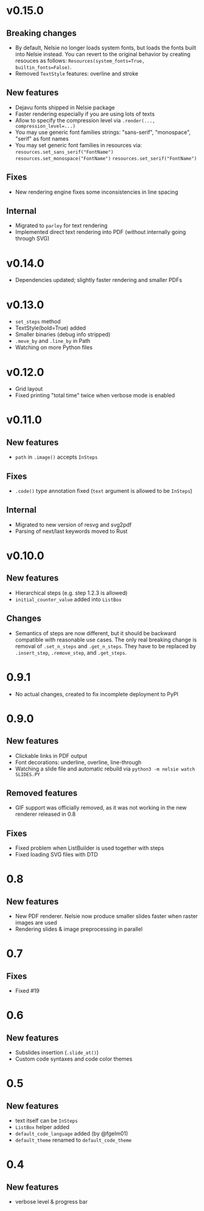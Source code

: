 # v0.15.0

## Breaking changes

* By default, Nelsie no longer loads system fonts, but loads the fonts built into Nelsie instead.
  You can revert to the original behavior by creating resouces as follows: `Resources(system_fonts=True, builtin_fonts=False)`.
* Removed `TextStyle` features: overline and stroke

## New features

* Dejavu fonts shipped in Nelsie package
* Faster rendering especially if you are using lots of texts
* Allow to specify the compression level via `.render(..., compression_level=...)`
* You may use generic font families strings: "sans-serif", "monospace", "serif" as font names
* You may set generic font families in resources via:
	`resources.set_sans_serif("FontName")`
	`resources.set_monospace("FontName")`
	`resources.set_serif("FontName")`

## Fixes

* New rendering engine fixes some inconsistencies in line spacing

## Internal

* Migrated to `parley` for text rendering
* Implemented direct text rendering into PDF (without internally going through SVG)


# v0.14.0

* Dependencies updated; slightly faster rendering and smaller PDFs

# v0.13.0

* `set_steps` method
* TextStyle(bold=True) added
* Smaller binaries (debug info stripped)
* `.move_by` and `.line_by` in Path
* Watching on more Python files

# v0.12.0

* Grid layout
* Fixed printing "total time" twice when verbose mode is enabled

# v0.11.0

## New features

* `path` in `.image()` accepts `InSteps`

## Fixes

* `.code()` type annotation fixed (`text` argument is allowed to be `InSteps`)

## Internal

* Migrated to new version of resvg and svg2pdf
* Parsing of next/last keywords moved to Rust

# v0.10.0

## New features

* Hierarchical steps (e.g. step 1.2.3 is allowed)
* `initial_counter_value` added into `ListBox`

## Changes

* Semantics of steps are now different, but it should be backward compatible with reasonable use cases.
  The only real breaking change is removal of `.set_n_steps` and `.get_n_steps`. They have to be replaced by
  `.insert_step`, `.remove_step`, and `.get_steps`.

# 0.9.1

* No actual changes, created to fix incomplete deployment to PyPI

# 0.9.0

## New features

* Clickable links in PDF output
* Font decorations: underline, overline, line-through
* Watching a slide file and automatic rebuild via `python3 -m nelsie watch SLIDES.PY`

## Removed features

* GIF support was officially removed, as it was not working in the new renderer released in 0.8

## Fixes

* Fixed problem when ListBuilder is used together with steps
* Fixed loading SVG files with DTD

# 0.8

## New features

* New PDF renderer. Nelsie now produce smaller slides faster when raster images are used
* Rendering slides & image preprocessing in parallel

# 0.7

## Fixes

* Fixed #19

# 0.6

## New features

* Subslides insertion (`.slide_at()`)
* Custom code syntaxes and code color themes

# 0.5

## New features

* text itself can be `InSteps`
* `ListBox` helper added
* `default_code_language` added (by @fgelm01)
* `default_theme` renamed to `default_code_theme`

# 0.4

## New features

* verbose level & progress bar

